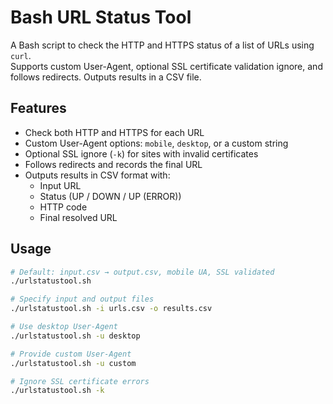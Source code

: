 # Bash URL Status Tool

A Bash script to check the HTTP and HTTPS status of a list of URLs using `curl`.  
Supports custom User-Agent, optional SSL certificate validation ignore, and follows redirects. Outputs results in a CSV file.

## Features

- Check both HTTP and HTTPS for each URL
- Custom User-Agent options: `mobile`, `desktop`, or a custom string
- Optional SSL ignore (`-k`) for sites with invalid certificates
- Follows redirects and records the final URL
- Outputs results in CSV format with:
  - Input URL
  - Status (UP / DOWN / UP (ERROR))
  - HTTP code
  - Final resolved URL

## Usage

```bash
# Default: input.csv → output.csv, mobile UA, SSL validated
./urlstatustool.sh

# Specify input and output files
./urlstatustool.sh -i urls.csv -o results.csv

# Use desktop User-Agent
./urlstatustool.sh -u desktop

# Provide custom User-Agent
./urlstatustool.sh -u custom

# Ignore SSL certificate errors
./urlstatustool.sh -k
